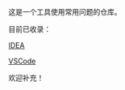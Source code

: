 这是一个工具使用常用问题的仓库。



目前已收录：

[IDEA](!https://www.jetbrains.com/idea/)

[VSCode](!https://code.visualstudio.com/)



欢迎补充！

